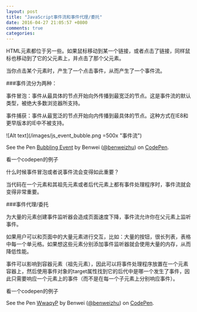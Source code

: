 ```yaml
---
layout: post
title: "JavaScript事件流和事件代理/委托"
date: 2016-04-27 21:05:57 +0800
comments: true
categories: 
---
```


HTML元素都位于另一些。如果鼠标移动到某一个链接，或者点击了链接，同样鼠标也移动到了它的父元素上，并点击了那个父元素。

当你点击某个元素时，产生了一个点击事件，从而产生了一个事件流。

###事件流分为两种：

事件冒泡：事件从最具体的节点开始向外传播到最宽泛的节点。这是事件流的默认类型，被绝大多数浏览器所支持。

事件捕获：事件从最宽泛的节点开始向内传播到最具体的节点。这种方式在IE8和更早版本的IE中不被支持。

![Alt text](/images/js_event_bubble.png =500x "事件流")


<p data-height="424" data-theme-id="0" data-slug-hash="dMgMox" data-default-tab="js,result" data-user="benweizhu" data-embed-version="2" class="codepen">See the Pen <a href="http://codepen.io/benweizhu/pen/dMgMox/">Bubbling Event</a> by Benwei (<a href="http://codepen.io/benweizhu">@benweizhu</a>) on <a href="http://codepen.io">CodePen</a>.</p>
<script async src="//assets.codepen.io/assets/embed/ei.js"></script>

看一个codepen的例子

什么时候事件冒泡或者说事件流会变得如此重要？

当代码在一个元素和其祖先元素或者后代元素上都有事件处理程序时，事件流就会变得非常重要。

###事件代理/委托

为大量的元素创建事件监听器会造成页面速度下降，事件流允许你在父元素上监听事件。

如果用户可以和页面中的大量元素进行交互，比如：大量的按钮，很长列表，表格中每一个单元格。如果想这些元素分别添加事件监听器就会使用大量的内存，从而降低性能。

事件可以影响到容器元素（祖先元素），因此可以将事件处理程序放置在一个元素容器上，然后使用事件对象的target属性找到它的后代中是哪一个发生了事件，因此只需要响应一个元素上的事件（而不是在每一个子元素上分别响应事件）。

看一个codepen的例子

<p data-height="266" data-theme-id="0" data-slug-hash="WwaqyP" data-default-tab="js,result" data-user="benweizhu" data-embed-version="2" class="codepen">See the Pen <a href="http://codepen.io/benweizhu/pen/WwaqyP/">WwaqyP</a> by Benwei (<a href="http://codepen.io/benweizhu">@benweizhu</a>) on <a href="http://codepen.io">CodePen</a>.</p>
<script async src="//assets.codepen.io/assets/embed/ei.js"></script>


